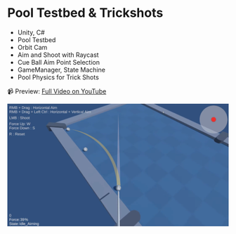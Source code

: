 # Pool Testbed & Trickshots

- Unity, C#
- Pool Testbed
- Orbit Cam
- Aim and Shoot with Raycast
- Cue Ball Aim Point Selection
- GameManager, State Machine
- Pool Physics for Trick Shots

📹 Preview: [Full Video on YouTube](https://www.youtube.com/watch?v=AVXjzVNj_QY)

![Preview](pool-testbed.png)
